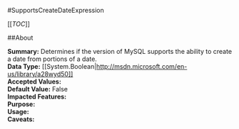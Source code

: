 #SupportsCreateDateExpression

[[_TOC_]]

##About

**Summary:**  Determines if the version of MySQL supports the ability to create a date from portions of a date.   
**Data Type:** [[System.Boolean|http://msdn.microsoft.com/en-us/library/a28wyd50]]  
**Accepted Values:**   
**Default Value:** False  
**Impacted Features:**   
**Purpose:**   
**Usage:**   
**Caveats:**   

